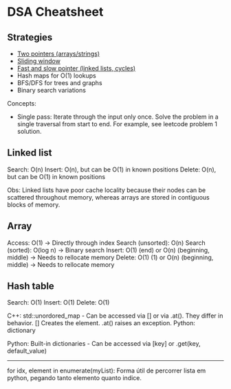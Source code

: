 # DSA Cheatsheet

## Strategies

- [Two pointers (arrays/strings)](./docs/two_pointers.md)
- [Sliding window](./docs/sliding_window.md)
- [Fast and slow pointer (linked lists, cycles)](./docs/fast_slow_pointers.md)
- Hash maps for O(1) lookups
- BFS/DFS for trees and graphs
- Binary search variations


Concepts:
- Single pass: Iterate through the input only once. Solve the problem in a single traversal from start to end. For example, see leetcode problem 1 solution.

## Linked list

Search: O(n)
Insert: O(n), but can be O(1) in known positions
Delete: O(n), but can be O(1) in known positions

Obs: Linked lists have poor cache locality because their nodes can be scattered throughout memory, whereas arrays are stored in contiguous blocks of memory.

## Array

Access: O(1) -> Directly through index
Search (unsorted): O(n)
Search (sorted): O(log n) -> Binary search
Insert: O(1) (end) or O(n) (beginning, middle) -> Needs to rellocate memory
Delete: O(1) (1) or O(n) (beginning, middle) -> Needs to rellocate memory

## Hash table
Search: O(1)
Insert: O(1)
Delete: O(1)

C++:    std::unordored_map
    - Can be accessed via [] or via .at(). They differ in behavior. [] Creates the element. .at() raises an exception.
Python: dictionary

Python: Built-in dictionaries
    - Can be accessed via [key] or .get(key, default_value)
 






----------------------------------------
for idx, element in enumerate(myList):
    Forma útil de percorrer lista em python, pegando tanto elemento quanto indice.

